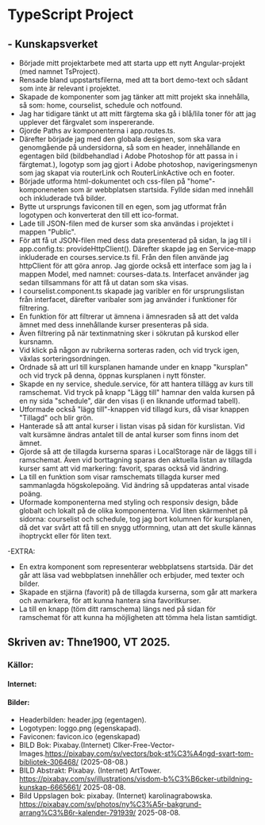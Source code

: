 # TypeScript Project
## - Kunskapsverket

- Började mitt projektarbete med att starta upp ett nytt Angular-projekt (med namnet TsProject).
- Rensade bland uppstartsfilerna, med att ta bort demo-text och sådant som inte är relevant i projektet.
- Skapade de komponenter som jag tänker att mitt projekt ska innehålla, så som: home, courselist, schedule och notfound.
- Jag har tidigare tänkt ut att mitt färgtema ska gå i blå/lila toner för att jag upplever det färgvalet som inspererande. 
- Gjorde Paths av komponenterna i app.routes.ts.
- Därefter började jag med den globala designen, som ska vara genomgående på undersidorna, så som en header, innehållande en egentagen bild (bildbehandlad i Adobe Photoshop för att passa in i färgtemat.), logotyp som jag gjort i Adobe photoshop, navigeringsmenyn som jag skapat via routerLink och RouterLinkActive och en footer. 
- Började utforma html-dokumentet och css-filen på "home"-komponeneten som är webbplatsen startsida. Fyllde sidan med innehåll och inkluderade två bilder. 
- Bytte ut ursprungs faviconen till en egen, som jag utformat från logotypen och konverterat den till ett ico-format.
- Lade till JSON-filen med de kurser som ska användas i projektet i mappen "Public". 
- För att få ut JSON-filen med dess data presenterad på sidan, la jag till i app.config.ts: provideHttpClient(). Därefter skapde jag en Service-mapp inkluderade en courses.service.ts fil. Från den filen använde jag httpClient för att göra anrop. Jag gjorde också ett interface som jag la i mappen Model, med namnet: courses-data.ts. Interfacet använder jag sedan tillsammans för att få ut datan som ska visas. 
- I courselist.component.ts skapade jag varibler en för ursprungslistan från interfacet, därefter varibaler som jag använder i funktioner för filtrering. 
- En funktion för att filtrerar ut ämnena i ämnesraden så att det valda ämnet med dess innehållande kurser presenteras på sida. 
- Även filtrering på när textinmatning sker i sökrutan på kurskod eller kursnamn. 
- Vid klick på någon av rubrikerna sorteras raden, och vid tryck igen, växlas sorteringsordningen.
- Ordnade så att url till kursplanen hamande under en knapp "kursplan" och vid tryck på denna, öppnas kursplanen i nytt fönster. 
- Skapde en ny service, shedule.service, för att hantera tillägg av kurs till ramschemat. Vid tryck på knapp "Lägg till" hamnar den valda kursen på en ny sida "schedule", där den visas (i en liknande utformad tabell).
- Utformade också "lägg till"-knappen vid tillagd kurs, då visar knappen "Tillagd" och blir grön. 
- Hanterade så att antal kurser i listan visas på sidan för kurslistan. Vid valt kursämne ändras antalet till de antal kurser som finns inom det ämnet. 
- Gjorde så att de tillagda kurserna sparas i LocalStorage när de läggs till i ramschemat. Även vid borttagning sparas den aktuella listan av tillagda kurser samt att vid markering: favorit, sparas också vid ändring. 
- La till en funktion som visar ramschemats tillagda kurser med sammanlagda högskolepoäng. Vid ändring så uppdateras antal visade poäng. 
- Uformade komponenterna med styling och responsiv design, både globalt och lokalt på de olika komponenterna. Vid liten skärmenhet på sidorna: courselist och schedule, tog jag bort kolumnen för kursplanen, då det var svårt att få till en snygg utformning, utan att det skulle kännas ihoptryckt eller för liten text. 

-EXTRA: 
- En extra komponent som representerar webbplatsens startsida. Där det går att läsa vad webbplatsen innehåller och erbjuder, med texter och bilder. 
- Skapade en stjärna (favorit) på de tillagda kurserna, som går att markera och avmarkera, för att kunna hantera sina favoritkurser. 
- La till en knapp (töm ditt ramschema) längs ned på sidan för ramschemat för att kunna ha möjligheten att tömma hela listan samtidigt.

## Skriven av: Thne1900, VT 2025.

### Källor:

#### Internet:

#### Bilder:
- Headerbilden: header.jpg (egentagen).
- Logotypen: loggo.png (egenskapad).
- Faviconen: favicon.ico (egenskapad)
- BILD Bok: Pixabay.(Internet) Clker-Free-Vector-Images.https://pixabay.com/sv/vectors/bok-st%C3%A4ngd-svart-tom-bibliotek-306468/ (2025-08-08.)
- BILD Abstrakt: Pixabay. (Internet) ArtTower. https://pixabay.com/sv/illustrations/visdom-b%C3%B6cker-utbildning-kunskap-6665661/ 2025-08-08.
- Bild Uppslagen bok: pixabay. (Internet) karolinagrabowska. https://pixabay.com/sv/photos/ny%C3%A5r-bakgrund-arrang%C3%B6r-kalender-791939/ 2025-08-08.


